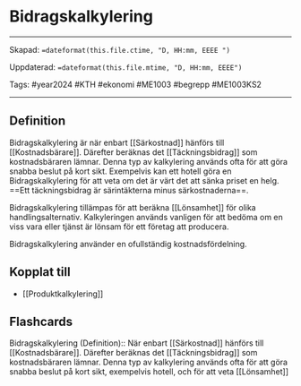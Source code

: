 # Bidragskalkylering

---
Skapad: `=dateformat(this.file.ctime, "D, HH:mm, EEEE ")`

Uppdaterad: `=dateformat(this.file.mtime, "D, HH:mm, EEEE")`

Tags: #year2024 #KTH #ekonomi #ME1003 #begrepp #ME1003KS2

---

## Definition

Bidragskalkylering är när enbart [[Särkostnad]] hänförs till [[Kostnadsbärare]]. Därefter beräknas det [[Täckningsbidrag]] som kostnadsbäraren lämnar. Denna typ av kalkylering används ofta för att göra snabba beslut på kort sikt. Exempelvis kan ett hotell göra en Bidragskalkylering för att veta om det är värt det att sänka priset en helg. ==Ett täckningsbidrag är särintäkterna minus särkostnaderna==.

Bidragskalkylering tillämpas för att beräkna [[Lönsamhet]] för olika handlingsalternativ. Kalkyleringen används vanligen för att bedöma om en viss vara eller tjänst är lönsam för ett företag att producera.

Bidragskalkylering använder en ofullständig kostnadsfördelning.

## Kopplat till

- [[Produktkalkylering]]

## Flashcards

Bidragskalkylering (Definition):: När enbart [[Särkostnad]] hänförs till [[Kostnadsbärare]]. Därefter beräknas det [[Täckningsbidrag]] som kostnadsbäraren lämnar. Denna typ av kalkylering används ofta för att göra snabba beslut på kort sikt, exempelvis hotell, och för att veta [[Lönsamhet]]
<!--SR:!2024-02-21,2,230!2024-02-22,6,250-->
